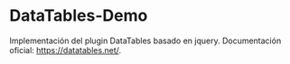 # DataTables-Demo
Implementación del plugin DataTables basado en jquery.
Documentación oficial: https://datatables.net/.
